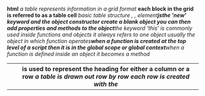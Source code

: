 **html**
*a table represents information in a grid format*
**each block in the grid is referred to as a table cell**
*basic table structure <table>, <tr>, <td>*
**<th> is used to represent the heading for either a column or a row**
*a table is drawn out row by row each row is created with the <tr> element*
***js***
**the 'new' keyword and the object constructor create a blank object you can then add properties and methods to the object**
*the keyword 'this' is commonly used inside functions and objects it always refers to one object usually the object in which function operates*
**when a function is created at the top level of a script then it is in the global scope or global context**
*when a function is defined inside an object it becomes a method*